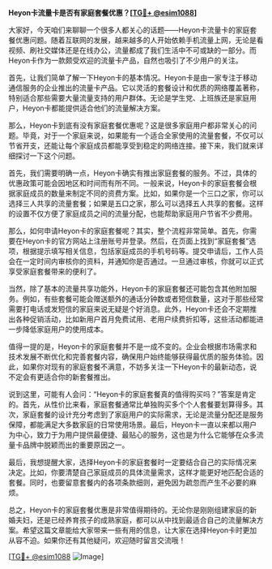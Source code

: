 **Heyon卡流量卡是否有家庭套餐优惠？[[TG💪+ @esim1088](https://t.me/s/esim1088)]**

大家好，今天咱们来聊聊一个很多人都关心的话题——Heyon卡流量卡的家庭套餐优惠问题。随着互联网的发展，越来越多的人开始依赖手机流量上网，无论是看视频、刷社交媒体还是在线办公，流量都成了我们生活中不可或缺的一部分。而Heyon卡作为一款颇受欢迎的流量卡产品，自然也吸引了不少用户的关注。

首先，让我们简单了解一下Heyon卡的基本情况。Heyon卡是由一家专注于移动通信服务的企业推出的流量卡产品。它以灵活的套餐设计和优质的网络覆盖著称，特别适合那些需要大量流量支持的用户群体。无论是学生党、上班族还是家庭用户，Heyon卡都能提供适合他们的流量解决方案。

那么，Heyon卡到底有没有家庭套餐优惠呢？这是很多家庭用户都非常关心的问题。毕竟，对于一个家庭来说，如果能有一个适合全家使用的流量套餐，不仅可以节省开支，还能让每个家庭成员都能享受到稳定的网络连接。接下来，我们就来详细探讨一下这个问题。

首先，我们需要明确一点，Heyon卡确实有推出家庭套餐的服务。不过，具体的优惠政策可能会因地区和时间而有所不同。一般来说，Heyon卡的家庭套餐会根据家庭成员的数量来制定不同的资费方案。比如，如果你是一个三口之家，你可以选择三人共享的流量套餐；如果是五口之家，那么可以选择五人共享的套餐。这样的设置不仅方便了家庭成员之间的流量分配，也能帮助家庭用户节省不少费用。

那么，如何申请Heyon卡的家庭套餐呢？其实，整个流程非常简单。首先，你需要在Heyon卡的官方网站上注册账号并登录。然后，在页面上找到“家庭套餐”选项，根据提示填写相关信息，包括家庭成员的手机号码等。提交申请后，工作人员会在一定时间内审核你的资料，并通知你是否通过。一旦通过审核，你就可以正式享受家庭套餐带来的便利了。

当然，除了基本的流量共享功能外，Heyon卡的家庭套餐还可能包含其他附加服务。例如，有些套餐可能会赠送额外的通话分钟数或者短信数量，这对于那些经常需要打电话或发短信的家庭来说无疑是个好消息。此外，Heyon卡还会不定期推出各种促销活动，比如新用户首月免费试用、老用户续费折扣等，这些活动都能进一步降低家庭用户的使用成本。

值得一提的是，Heyon卡的家庭套餐并不是一成不变的。企业会根据市场需求和技术发展不断优化和完善套餐内容，确保用户始终能够获得最优质的服务体验。因此，如果你对现有的家庭套餐不满意，不妨多关注一下Heyon卡的最新动态，说不定会有更适合你的新套餐推出。

说到这里，可能有人会问：“Heyon卡的家庭套餐真的值得购买吗？”答案是肯定的。首先，从性价比来看，家庭套餐通常比单独购买多个个人套餐要划算得多。其次，家庭套餐的设计充分考虑到了家庭用户的实际需求，无论是流量分配还是服务保障，都能满足大多数家庭的日常使用场景。最后，Heyon卡一直以来都以用户为中心，致力于为用户提供最便捷、最贴心的服务，这也是为什么它能够在众多流量卡品牌中脱颖而出的重要原因之一。

最后，我想提醒大家，选择Heyon卡的家庭套餐时一定要结合自己的实际情况来决定。比如，你要清楚自己家庭成员的具体流量需求，这样才能更好地匹配合适的套餐。同时，也要留意套餐内的各项条款细则，避免因为疏忽而产生不必要的麻烦。

总之，Heyon卡的家庭套餐优惠是非常值得期待的。无论你是刚刚组建家庭的新婚夫妇，还是已经养育孩子的成熟家庭，都可以从中找到最适合自己的流量解决方案。希望这篇文章能给大家带来一些有用的信息，让大家在选择Heyon卡时更加从容不迫。如果你还有其他疑问，欢迎随时留言交流哦！

[[TG💪+ @esim1088](https://t.me/s/esim1088) ![Image](https://i.postimg.cc/4NQfJmqS/Snipaste-2025-05-13-00-14-12.png)]